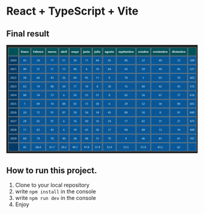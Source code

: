 # React + TypeScript + Vite

## Final result

![](https://github.com/lalodsi/veradat-interview/blob/master/result.jpg)

## How to run this project.


1. Clone to your local repository
2. write `npm install` in the console
3. write `npm run dev` in the console
4. Enjoy
